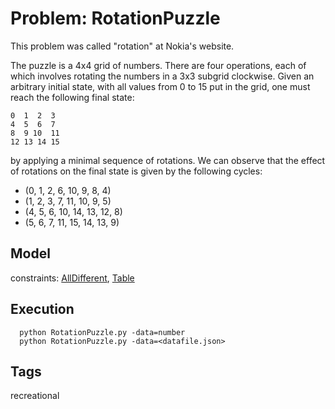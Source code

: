 # Problem: RotationPuzzle

This problem was called "rotation" at Nokia's website.

The puzzle is a 4x4 grid of numbers. There are four operations, each of
which involves rotating the numbers in a 3x3 subgrid clockwise.
Given an arbitrary initial state, with all values from 0 to 15 put
in the grid, one must reach the following final state:
  ```
  0  1  2  3
  4  5  6  7
  8  9 10  11
  12 13 14 15
  ```

by applying a minimal sequence of rotations. We can observe that the effect
of rotations on the final state is given by the following cycles:
  - (0, 1, 2, 6, 10, 9, 8, 4)
  - (1, 2, 3, 7, 11, 10, 9, 5)
  - (4, 5, 6, 10, 14, 13, 12, 8)
  - (5, 6, 7, 11, 15, 14, 13, 9)

## Model
  constraints: [AllDifferent](https://pycsp.org/documentation/constraints/AllDifferent), [Table](https://pycsp.org/documentation/constraints/Table)

## Execution
```
  python RotationPuzzle.py -data=number
  python RotationPuzzle.py -data=<datafile.json>
```

## Tags
  recreational
